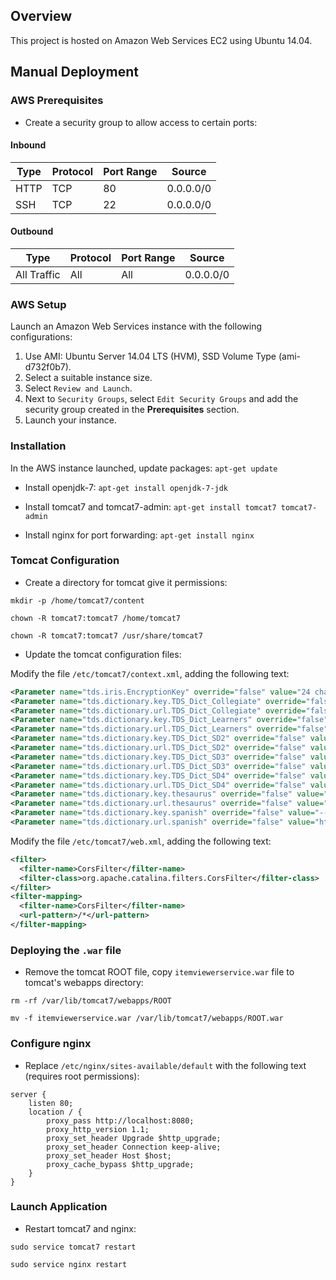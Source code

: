 ## Overview
This project is hosted on Amazon Web Services EC2 using Ubuntu 14.04.

## Manual Deployment

### AWS Prerequisites
- Create a security group to allow access to certain ports:

#### Inbound
| Type | Protocol | Port Range | Source |
| --- | --- | --- | --- |
|HTTP | TCP | 80 | 0.0.0.0/0 |
| SSH | TCP | 22 | 0.0.0.0/0 | 

#### Outbound
| Type | Protocol | Port Range | Source |
| --- | --- | --- | --- |    
| All Traffic | All | All | 0.0.0.0/0 | 

### AWS Setup
Launch an Amazon Web Services instance with the following configurations:

1. Use AMI: Ubuntu Server 14.04 LTS (HVM), SSD Volume Type (ami-d732f0b7).
2. Select a suitable instance size.
6. Select ```Review and Launch```.
7. Next to ```Security Groups```, select ```Edit Security Groups``` and add the security group created in the __Prerequisites__ section.
8. Launch your instance.

### Installation
In the AWS instance launched, update packages:
```apt-get update```

- Install openjdk-7:
```apt-get install openjdk-7-jdk```

- Install tomcat7 and tomcat7-admin:
```apt-get install tomcat7 tomcat7-admin```

- Install nginx for port forwarding:
```apt-get install nginx```

### Tomcat Configuration
- Create a directory for tomcat give it permissions:

```mkdir -p /home/tomcat7/content```

```chown -R tomcat7:tomcat7 /home/tomcat7```

```chown -R tomcat7:tomcat7 /usr/share/tomcat7```

- Update the tomcat configuration files:

Modify the file ```/etc/tomcat7/context.xml```, adding the following text:
```xml
<Parameter name="tds.iris.EncryptionKey" override="false" value="24 characters alphanumeric Encryption key" />
<Parameter name="tds.dictionary.key.TDS_Dict_Collegiate" override="false" value="---Key for Merriam-Webster Dictionary ---"/>
<Parameter name="tds.dictionary.url.TDS_Dict_Collegiate" override="false" value="http://www.dictionaryapi.com/api/v1/references/collegiate/xml/"/>
<Parameter name="tds.dictionary.key.TDS_Dict_Learners" override="false" value="---Key for Dictionary ---"/>
<Parameter name="tds.dictionary.url.TDS_Dict_Learners" override="false" value="http://www.dictionaryapi.com/api/v1/references/learners/xml/"/>
<Parameter name="tds.dictionary.key.TDS_Dict_SD2" override="false" value="---Key for Dictionary ---"/>
<Parameter name="tds.dictionary.url.TDS_Dict_SD2" override="false" value="http://www.dictionaryapi.com/api/v1/references/sd2/xml/"/>
<Parameter name="tds.dictionary.key.TDS_Dict_SD3" override="false" value="---Key for Dictionary ---"/>
<Parameter name="tds.dictionary.url.TDS_Dict_SD3" override="false" value="http://www.dictionaryapi.com/api/v1/references/sd3/xml/"/>
<Parameter name="tds.dictionary.key.TDS_Dict_SD4" override="false" value="---Key for Dictionary ---"/>
<Parameter name="tds.dictionary.url.TDS_Dict_SD4" override="false" value="http://www.dictionaryapi.com/api/v1/references/sd4/xml/"/>
<Parameter name="tds.dictionary.key.thesaurus" override="false" value="---Key for Dictionary ---"/>
<Parameter name="tds.dictionary.url.thesaurus" override="false" value="http://www.dictionaryapi.com/api/v1/references/ithesaurus/xml/"/>
<Parameter name="tds.dictionary.key.spanish" override="false" value="---Key for Dictionary ---"/>
<Parameter name="tds.dictionary.url.spanish" override="false" value="http://www.dictionaryapi.com/api/v1/references/spanish/xml/"/>
```

Modify the file ```/etc/tomcat7/web.xml```, adding the following text:
```xml
<filter>
  <filter-name>CorsFilter</filter-name>
  <filter-class>org.apache.catalina.filters.CorsFilter</filter-class>
</filter>
<filter-mapping>
  <filter-name>CorsFilter</filter-name>
  <url-pattern>/*</url-pattern>
</filter-mapping>
```

### Deploying the ```.war``` file
- Remove the tomcat ROOT file, copy ```itemviewerservice.war``` file to tomcat's webapps directory:

```rm -rf /var/lib/tomcat7/webapps/ROOT```

```mv -f itemviewerservice.war /var/lib/tomcat7/webapps/ROOT.war```


### Configure nginx
- Replace ```/etc/nginx/sites-available/default``` with the following text (requires root permissions):
```
server {
    listen 80;
    location / {
        proxy_pass http://localhost:8080;
        proxy_http_version 1.1;
        proxy_set_header Upgrade $http_upgrade;
        proxy_set_header Connection keep-alive;
        proxy_set_header Host $host;
        proxy_cache_bypass $http_upgrade;
    }
}
```

### Launch Application
- Restart tomcat7 and nginx:

```sudo service tomcat7 restart```

```sudo service nginx restart```

